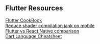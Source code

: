 ## Flutter Resources

[Flutter CookBook](https://flutter.dev/docs/cookbook)  
[Reduce shader compilation jank on mobile](https://flutter.dev/docs/perf/rendering/shader)  
[Flutter vs React Native comparison](https://www.thedroidsonroids.com/blog/flutter-vs-react-native-what-to-choose-in-2021)  
[Dart Language Cheatsheet](https://dart.dev/codelabs/dart-cheatsheet)  
